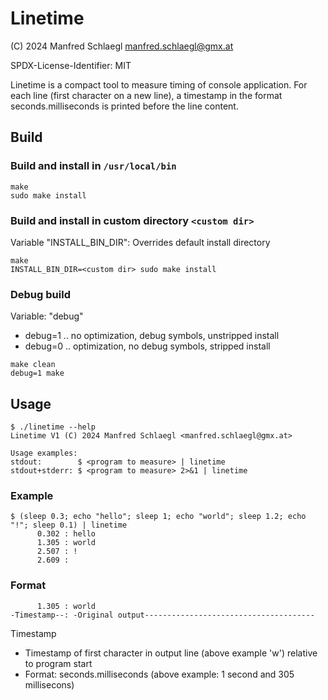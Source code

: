 # Linetime

(C) 2024 Manfred Schlaegl <manfred.schlaegl@gmx.at>

SPDX-License-Identifier: MIT

Linetime is a compact tool to measure timing of console application.
For each line (first character on a new line), a timestamp in the format
seconds.milliseconds is printed before the line content.

## Build

### Build and install in ```/usr/local/bin```
```
make
sudo make install
```

### Build and install in custom directory ```<custom dir>```
Variable "INSTALL_BIN_DIR": Overrides default install directory
```
make
INSTALL_BIN_DIR=<custom dir> sudo make install
```

### Debug build
Variable: "debug"
 * debug=1 .. no optimization, debug symbols, unstripped install
 * debug=0 .. optimization, no debug symbols, stripped install

```
make clean
debug=1 make
```

## Usage
```
$ ./linetime --help
Linetime V1 (C) 2024 Manfred Schlaegl <manfred.schlaegl@gmx.at>

Usage examples:
stdout:        $ <program to measure> | linetime
stdout+stderr: $ <program to measure> 2>&1 | linetime
```

### Example
```
$ (sleep 0.3; echo "hello"; sleep 1; echo "world"; sleep 1.2; echo "!"; sleep 0.1) | linetime
      0.302 : hello
      1.305 : world
      2.507 : !
      2.609 : 
```

### Format
```
      1.305 : world
-Timestamp--: -Original output--------------------------------------
```
Timestamp
 * Timestamp of first character in output line (above example 'w') relative to program start
 * Format: seconds.milliseconds (above example: 1 second and 305 millisecons)

